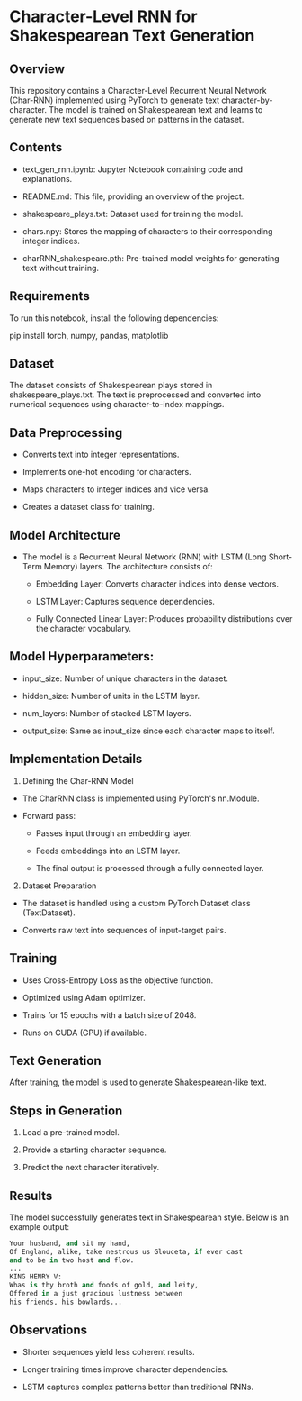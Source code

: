# Character-Level RNN for Shakespearean Text Generation

## Overview

This repository contains a Character-Level Recurrent Neural Network (Char-RNN) implemented using PyTorch to generate text character-by-character. The model is trained on Shakespearean text and learns to generate new text sequences based on patterns in the dataset.

## Contents

- text_gen_rnn.ipynb: Jupyter Notebook containing code and explanations.

- README.md: This file, providing an overview of the project.

- shakespeare_plays.txt: Dataset used for training the model.

- chars.npy: Stores the mapping of characters to their corresponding integer indices.

- charRNN_shakespeare.pth: Pre-trained model weights for generating text without training.

## Requirements

To run this notebook, install the following dependencies:

pip install torch, numpy, pandas, matplotlib

## Dataset

The dataset consists of Shakespearean plays stored in shakespeare_plays.txt. The text is preprocessed and converted into numerical sequences using character-to-index mappings.

## Data Preprocessing

- Converts text into integer representations.

- Implements one-hot encoding for characters.

- Maps characters to integer indices and vice versa.

- Creates a dataset class for training.

## Model Architecture

- The model is a Recurrent Neural Network (RNN) with LSTM (Long Short-Term Memory) layers. The architecture consists of:

  - Embedding Layer: Converts character indices into dense vectors.

  - LSTM Layer: Captures sequence dependencies.

  - Fully Connected Linear Layer: Produces probability distributions over the character vocabulary.

## Model Hyperparameters:

- input_size: Number of unique characters in the dataset.

- hidden_size: Number of units in the LSTM layer.

- num_layers: Number of stacked LSTM layers.

- output_size: Same as input_size since each character maps to itself.

## Implementation Details

1. Defining the Char-RNN Model

- The CharRNN class is implemented using PyTorch's nn.Module.

- Forward pass:

  - Passes input through an embedding layer.

  - Feeds embeddings into an LSTM layer.

  - The final output is processed through a fully connected layer.

2. Dataset Preparation

- The dataset is handled using a custom PyTorch Dataset class (TextDataset).

- Converts raw text into sequences of input-target pairs.

## Training

- Uses Cross-Entropy Loss as the objective function.

- Optimized using Adam optimizer.

- Trains for 15 epochs with a batch size of 2048.

- Runs on CUDA (GPU) if available.

## Text Generation

After training, the model is used to generate Shakespearean-like text.

## Steps in Generation

1. Load a pre-trained model.

2. Provide a starting character sequence.

3. Predict the next character iteratively.

## Results

The model successfully generates text in Shakespearean style. Below is an example output:

```python
Your husband, and sit my hand,
Of England, alike, take nestrous us Glouceta, if ever cast
and to be in two host and flow.
...
KING HENRY V:
Whas is thy broth and foods of gold, and leity,
Offered in a just gracious lustness between
his friends, his bowlards...
```

## Observations

- Shorter sequences yield less coherent results.

- Longer training times improve character dependencies.

- LSTM captures complex patterns better than traditional RNNs.

